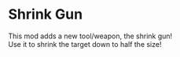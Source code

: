 
Shrink Gun
=======

This mod adds a new tool/weapon, the shrink gun!    
Use it to shrink the target down to half the size!
